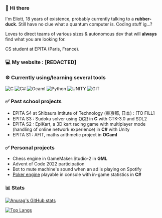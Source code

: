 ### 👋 Hi there
I'm Eliott, 18 years of existence, probably currently talking to a **rubber-duck**. Still have no clue what a quantum computer is. Coding stuff ig...?

Loves to direct teams of various sizes & autonomous dev that will **always** find what you are looking for.

CS student at EPITA (Paris, France).

### 💻 My website : [REDACTED]

### ⚙️ Currently using/learning several tools
<p>
<img alt="C" src="https://img.shields.io/badge/C-purple?style=for-the-badge&logo=c&logoColor=white" href=""/>
<img alt="C#" src="https://img.shields.io/badge/C%23-239120?style=for-the-badge&logo=c-sharp&logoColor=white" href=""/>
<img alt="Ocaml" src="https://img.shields.io/badge/ocaml-orange?style=for-the-badge&logo=ocaml&logoColor=white" />
<img alt="Python" src="https://img.shields.io/badge/Python-3776AB?style=for-the-badge&logo=python&logoColor=white" />
<img alt="UNITY" src="https://img.shields.io/badge/UNITY-black?&style=for-the-badge&logo=UNITY&logoColor=white"/>
<img alt="GIT" src="https://img.shields.io/badge/GIT-grey?&style=for-the-badge&logo=GIT&logoColor=white"/>
</p>

### ✅ Past school projects

- EPITA S4 at Shibaura Intitute of Technology (東京都, 日本) : [TO FILL] 
- EPITA S3 : Sudoku solver using [OCR](https://github.com/EPITA-S3-OCR/OCR-Sudoku-Solver-S3-Project) in **C** with GTK-3.0 and SDL2
- EPITA S2 : EpiKart, a 3D kart racing game with multiplayer mode (handling of online network experience) in **C#** with Unity
- EPITA S1 : AFIT, maths arithmetic project in **OCaml**

### ✅ Personal projects

- Chess engine in GameMaker:Studio-2 in **GML**
- Advent of Code 2022 participation
- Bot to mute machine's sound when an ad is playing on Spotify
- [Poker engine](https://github.com/CapnDev-Git/PokerAI) playable in console with in-game statistics in **C#**

### 📊 Stats
[![Anurag's GitHub stats](https://github-readme-stats.vercel.app/api?username=CapnDev-Git&theme=radical)](https://github.com/CapnDev-Git/)

[![Top Langs](https://github-readme-stats.vercel.app/api/top-langs/?username=CapnDev-Git&theme=radical)](https://github.com/CapnDev-Git/)
